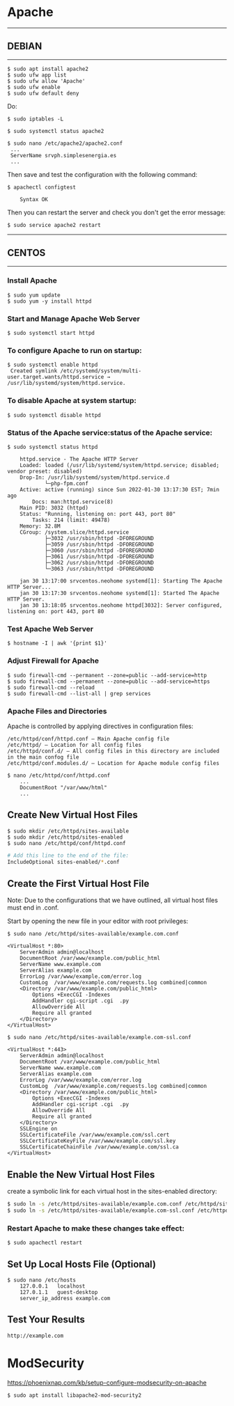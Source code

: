 # Apache
-----------
## DEBIAN
----------

```
$ sudo apt install apache2
$ sudo ufw app list
$ sudo ufw allow 'Apache'
$ sudo ufw enable
$ sudo ufw default deny
```
Do:
```
$ sudo iptables -L
```
```
$ sudo systemctl status apache2
```
```
$ sudo nano /etc/apache2/apache2.conf
 ...
 ServerName srvph.simplesenergia.es
 ...
```


Then save and test the configuration with the following command:
```
$ apachectl configtest

    Syntax OK
```
Then you can restart the server and check you don't get the error message:
```
$ sudo service apache2 restart
```
---------
## CENTOS
---------
### Install Apache
```
$ sudo yum update
$ sudo yum -y install httpd
```
### Start and Manage Apache Web Server
```
$ sudo systemctl start httpd
```

### To configure Apache to run on startup:
```
$ sudo systemctl enable httpd
 Created symlink /etc/systemd/system/multi-user.target.wants/httpd.service → /usr/lib/systemd/system/httpd.service.

```

### To disable Apache at system startup:
```
$ sudo systemctl disable httpd
```

### Status of the Apache service:status of the Apache service:

```
$ sudo systemctl status httpd

    httpd.service - The Apache HTTP Server
    Loaded: loaded (/usr/lib/systemd/system/httpd.service; disabled; vendor preset: disabled)
    Drop-In: /usr/lib/systemd/system/httpd.service.d
            └─php-fpm.conf
    Active: active (running) since Sun 2022-01-30 13:17:30 EST; 7min ago
        Docs: man:httpd.service(8)
    Main PID: 3032 (httpd)
    Status: "Running, listening on: port 443, port 80"
        Tasks: 214 (limit: 49478)
    Memory: 32.8M
    CGroup: /system.slice/httpd.service
            ├─3032 /usr/sbin/httpd -DFOREGROUND
            ├─3059 /usr/sbin/httpd -DFOREGROUND
            ├─3060 /usr/sbin/httpd -DFOREGROUND
            ├─3061 /usr/sbin/httpd -DFOREGROUND
            ├─3062 /usr/sbin/httpd -DFOREGROUND
            └─3063 /usr/sbin/httpd -DFOREGROUND

    jan 30 13:17:00 srvcentos.neohome systemd[1]: Starting The Apache HTTP Server...
    jan 30 13:17:30 srvcentos.neohome systemd[1]: Started The Apache HTTP Server.
    jan 30 13:18:05 srvcentos.neohome httpd[3032]: Server configured, listening on: port 443, port 80

```

### Test Apache Web Server
```
$ hostname -I | awk '{print $1}'
```

### Adjust Firewall for Apache

```
$ sudo firewall-cmd --permanent --zone=public --add-service=http
$ sudo firewall-cmd --permanent --zone=public --add-service=https
$ sudo firewall-cmd --reload
$ sudo firewall-cmd --list-all | grep services
```


### Apache Files and Directories
Apache is controlled by applying directives in configuration files:

    /etc/httpd/conf/httpd.conf – Main Apache config file
    /etc/httpd/ – Location for all config files
    /etc/httpd/conf.d/ – All config files in this directory are included in the main confog file
    /etc/httpd/conf.modules.d/ – Location for Apache module config files

```
$ nano /etc/httpd/conf/httpd.conf
    ...
    DocumentRoot "/var/www/html"
    ...
```

## Create New Virtual Host Files

```
$ sudo mkdir /etc/httpd/sites-available
$ sudo mkdir /etc/httpd/sites-enabled
$ sudo nano /etc/httpd/conf/httpd.conf
```
```bash
# Add this line to the end of the file:
IncludeOptional sites-enabled/*.conf
```

## Create the First Virtual Host File
Note: Due to the configurations that we have outlined, all virtual host files must end in .conf.

Start by opening the new file in your editor with root privileges:
```
$ sudo nano /etc/httpd/sites-available/example.com.conf
```

```
<VirtualHost *:80>
    ServerAdmin admin@localhost
    DocumentRoot /var/www/example.com/public_html
    ServerName www.example.com
    ServerAlias example.com
    ErrorLog /var/www/example.com/error.log
    CustomLog  /var/www/example.com/requests.log combined|common
    <Directory /var/www/example.com/public_html>
        Options +ExecCGI -Indexes
        AddHandler cgi-script .cgi	.py
        AllowOverride All
        Require all granted
    </Directory>
</VirtualHost>
```

```
$ sudo nano /etc/httpd/sites-available/example.com-ssl.conf
```
```
<VirtualHost *:443>
    ServerAdmin admin@localhost
    DocumentRoot /var/www/example.com/public_html
    ServerName www.example.com
    ServerAlias example.com
    ErrorLog /var/www/example.com/error.log
    CustomLog  /var/www/example.com/requests.log combined|common
    <Directory /var/www/example.com/public_html>
        Options +ExecCGI -Indexes
        AddHandler cgi-script .cgi	.py
        AllowOverride All
        Require all granted
    </Directory>
    SSLEngine on
	SSLCertificateFile /var/www/example.com/ssl.cert
	SSLCertificateKeyFile /var/www/example.com/ssl.key
	SSLCertificateChainFile /var/www/example.com/ssl.ca
</VirtualHost>
```

## Enable the New Virtual Host Files
create a symbolic link for each virtual host in the sites-enabled directory:
```bash
$ sudo ln -s /etc/httpd/sites-available/example.com.conf /etc/httpd/sites-enabled/example.com.conf
$ sudo ln -s /etc/httpd/sites-available/example.com-ssl.conf /etc/httpd/sites-enabled/example.com-ssl.conf
```

### Restart Apache to make these changes take effect:
```
$ sudo apachectl restart
```

## Set Up Local Hosts File (Optional)
```
$ sudo nano /etc/hosts
    127.0.0.1   localhost
    127.0.1.1   guest-desktop
    server_ip_address example.com
```

## Test Your Results
    http://example.com


# ModSecurity
https://phoenixnap.com/kb/setup-configure-modsecurity-on-apache

```
$ sudo apt install libapache2-mod-security2
```

